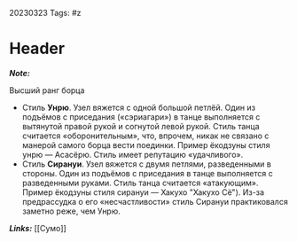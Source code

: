 20230323
Tags: #z 
# Header 

***Note:*** 

Высший ранг  борца 

-   Стиль **Унрю**. Узел вяжется с одной большой петлёй. Один из подъёмов с приседания («сэриагари») в танце выполняется с вытянутой правой рукой и согнутой левой рукой. Стиль танца считается «оборонительным», что, впрочем, никак не связано с манерой самого борца вести поединки. Пример ёкодзуны стиля унрю — Асасёрю. Стиль имеет репутацию «удачливого».
-   Стиль **Сирануи**. Узел вяжется с двумя петлями, разведенными в стороны. Один из подъёмов с приседания в танце выполняется с разведенными руками. Стиль танца считается «атакующим». Пример ёкодзуны стиля сирануи — Хакухо "Хакухо Сё"). Из-за предрассудка о его «несчастливости» стиль Сирануи практиковался заметно реже, чем Унрю.

***Links:*** [[Сумо]]

